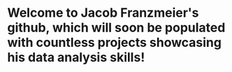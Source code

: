 # Welcome to Jacob Franzmeier's github, which will soon be populated with countless projects showcasing his data analysis skills!
